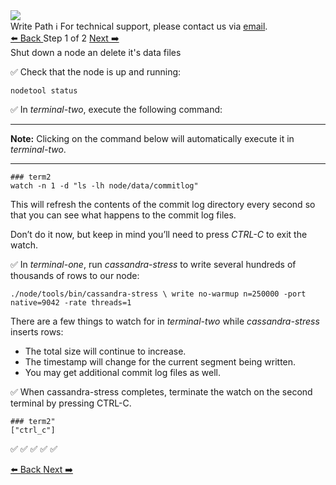 <!-- TOP -->
<div class="top">
  <img class="scenario-academy-logo" src="https://datastax-academy.github.io/katapod-shared-assets/images/ds-academy-2023.svg" />
  <div class="scenario-title-section">
    <span class="scenario-title">Write Path</span>
    <span class="scenario-subtitle">ℹ️ For technical support, please contact us via <a href="mailto:academy@datastax.com">email</a>.</span>
  </div>
</div>

<!-- NAVIGATION -->
<div id="navigation-top" class="navigation-top">
 <a href='command:katapod.loadPage?[{"step":"intro"}]'
   class="btn btn-dark navigation-top-left">⬅️ Back
 </a>
<span class="step-count"> Step 1 of 2</span>
 <a href='command:katapod.loadPage?[{"step":"step2"}]' 
    class="btn btn-dark navigation-top-right">Next ➡️
  </a>
</div>

<!-- CONTENT -->

<div class="step-title">Shut down a node an delete it's data files</div>

✅ Check that the node is up and running:

```
nodetool status
```

✅ In *terminal-two*, execute the following command:

---
**Note:** Clicking on the command below will automatically execute it in *terminal-two*. 

---

```
### term2
watch -n 1 -d "ls -lh node/data/commitlog"
```

This will refresh the contents of the commit log directory every second so that you can see what happens to the commit log files.


Don’t do it now, but keep in mind you’ll need to press *CTRL-C* to exit the watch.

✅ In *terminal-one*, run *cassandra-stress* to write several hundreds of thousands of rows to our node:
```
./node/tools/bin/cassandra-stress \ write no-warmup n=250000 -port native=9042 -rate threads=1
```

There are a few things to watch for in *terminal-two* while *cassandra-stress* inserts rows:

*	The total size will continue to increase.
*	The timestamp will change for the current segment being written.
*	You may get additional commit log files as well.

✅ When cassandra-stress completes, terminate the watch on the second terminal by pressing CTRL-C.

```
### term2"
["ctrl_c"]
```

✅ 
✅ 
✅ 
✅ 
✅ 
<!-- NAVIGATION -->
<div id="navigation-bottom" class="navigation-bottom">
 <a href='command:katapod.loadPage?[{"step":"intro"}]'
   class="btn btn-dark navigation-bottom-left">⬅️ Back
 </a>
  <a href='command:katapod.loadPage?[{"step":"step2"}]' 
    class="btn btn-dark navigation-top-right">Next ➡️
  </a>
</div>
